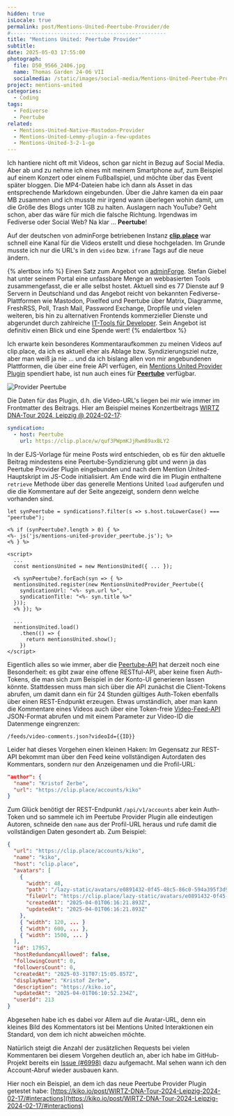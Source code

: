 ```yaml
---
hidden: true
isLocale: true
permalink: post/Mentions-United-Peertube-Provider/de
#--------------------------------------------------
title: "Mentions United: Peertube Provider"
subtitle: 
date: 2025-05-03 17:55:00
photograph:
  file: D50_9566_2406.jpg
  name: Thomas Garden 24-06 VII
  socialmedia: /static/images/social-media/Mentions-United-Peertube-Provider.png
project: mentions-united
categories:
  - Coding
tags:
  - Fediverse
  - Peertube
related:
  - Mentions-United-Native-Mastodon-Provider
  - Mentions-United-Lemmy-plugin-a-few-updates
  - Mentions-United-3-2-1-go
---
```


Ich hantiere nicht oft mit Videos, schon gar nicht in Bezug auf Social Media. Aber ab und zu nehme ich eines mit meinem Smartphone auf, zum Beispiel auf einem Konzert oder einem Fußballspiel, und möchte über das Event später bloggen. Die MP4-Dateien habe ich dann als Asset in das entsprechende Markdown eingebunden. Über die Jahre kamen da ein paar MB zusammen und ich musste mir irgend wann überlegen wohin damit, um die Größe des Blogs unter 1GB zu halten. Auslagern nach YouTube? Geht schon, aber das wäre für mich die falsche Richtung. Irgendwas im Fediverse oder Social Web? Na klar ... **Peertube**!

<!-- more -->

Auf der deutschen von adminForge betriebenen Instanz [**clip.place**](https://clip.place/c/kiko_io/videos) war schnell eine Kanal für die Videos erstellt und diese hochgeladen. Im Grunde musste ich nur die URL's in den `video` bzw. `iframe` Tags auf die neue ändern.

{% alertbox info %}
Einen Satz zum Angebot von [adminForge](https://adminforge.de/). Stefan Giebel hat unter seinem Portal eine unfassbare Menge an webbasierten Tools zusammengefasst, die er alle selbst hostet. Aktuell sind es 77 Dienste auf 9 Servern in Deutschland und das Angebot reicht von bekannten Fediverse-Plattformen wie Mastodon, Pixelfed und Peertube über Matrix, Diagramme, FreshRSS, Poll, Trash Mail, Password Exchange, Dropfile und vielen weiteren, bis hin zu alternativen Frontends kommerzieller Dienste und abgerundet durch zahlreiche [IT-Tools für Developer](https://tools.adminforge.de/). Sein Angebot ist definitiv einen Blick und eine Spende wert!
{% endalertbox %}

Ich erwarte kein besonderes Kommentaraufkommen zu meinen Videos auf clip.place, da ich es aktuell eher als Ablage bzw. Syndizierungsziel nutze, aber man weiß ja nie ... und da ich bislang allen von mir angebundenen Plattformen, die über eine freie API verfügen, ein [Mentions United Provider Plugin](https://github.com/kristofzerbe/Mentions-United?tab=readme-ov-file#provider-plugins) spendiert habe, ist nun auch eines für [**Peertube**](https://github.com/kristofzerbe/Mentions-United?tab=readme-ov-file#provider-peertube) verfügbar.

![Provider Peertube](post/Mentions-United-Peertube-Provider/Provider-peertube.png)

Die Daten für das Plugin, d.h. die Video-URL's liegen bei mir wie immer im Frontmatter des Beitrags. Hier am Beispiel meines Konzertbeitrags [WIRTZ DNA-Tour 2024, Leipzig @ 2024-02-17](post/WIRTZ-DNA-Tour-2024-Leipzig-2024-02-17):

```yaml
syndication:
  - host: Peertube
    url: https://clip.place/w/quf3PWpmKJjRwm89axBLY2
```

In der EJS-Vorlage für meine Posts wird entschieden, ob es für den aktuelle Beitrag mindestens eine Peertube-Syndizierung gibt und wenn ja das Peertube Provider Plugin eingebunden und nach dem Mention United-Hauptskript im JS-Code initialisiert. Am Ende wird die im Plugin enthaltene ``retrieve`` Methode über das generelle Mentions United ``load`` aufgerufen und die die Kommentare auf der Seite angezeigt, sondern denn welche vorhanden sind.

```ejs
let synPeertube = syndications?.filter(s => s.host.toLowerCase() === "peertube");

<% if (synPeertube?.length > 0) { %>
<%- js('js/mentions-united-provider_peertube.js'); %>
<% } %>

<script>
  ...
  const mentionsUnited = new MentionsUnited({ ... });

  <% synPeertube?.forEach(syn => { %>
  mentionsUnited.register(new MentionsUnitedProvider_Peertube({ 
    syndicationUrl: "<%- syn.url %>",
    syndicationTitle: "<%- syn.title %>"
  }));
  <% }); %>

  ...
  mentionsUnited.load()
    .then(() => { 
      return mentionsUnited.show(); 
    })
</script>
```

Eigentlich alles so wie immer, aber die [Peertube-API](https://docs.joinpeertube.org/api/rest-getting-started) hat derzeit noch eine Besonderheit: es gibt zwar eine offene RESTful-API, aber keine fixen Auth-Tokens, die man sich zum Beispiel in der Konto-UI generieren lassen könnte. Stattdessen muss man sich über die API zunächst die Client-Tokens abrufen, um damit dann ein für 24 Stunden gültiges Auth-Token ebenfalls über einen REST-Endpunkt erzeugen. Etwas umständlich, aber man kann die Kommentare eines Videos auch über eine Token-freie [Video-Feed-API](https://docs.joinpeertube.org/api-rest-reference.html#tag/Video-Feeds) JSON-Format abrufen und mit einem Parameter zur Video-ID die Datenmenge eingrenzen:

```url
/feeds/video-comments.json?videoId={{ID}}
```

Leider hat dieses Vorgehen einen kleinen Haken: Im Gegensatz zur REST-API bekommt man über den Feed keine vollständigen Autordaten des Kommentars, sondern nur den Anzeigenamen und die Profil-URL:

```json
"author": {
  "name": "Kristof Zerbe",
  "url": "https://clip.place/accounts/kiko"
}
```

Zum Glück benötigt der REST-Endpunkt ``/api/v1/accounts`` aber kein Auth-Token und so sammele ich im Peertube Provider Plugin alle eindeutigen Autoren, schneide den ``name`` aus der Profil-URL heraus und rufe damit die vollständigen Daten gesondert ab. Zum Beispiel:

```json /api/v1/accounts/kiko
{
  "url": "https://clip.place/accounts/kiko",
  "name": "kiko",
  "host": "clip.place",
  "avatars": [
    {
      "width": 48,
      "path": "/lazy-static/avatars/e0891432-0f45-48c5-86c0-594a395f3d91.png",
      "fileUrl": "https://clip.place/lazy-static/avatars/e0891432-0f45-48c5-86c0-594a395f3d91.png",
      "createdAt": "2025-04-01T06:16:21.893Z",
      "updatedAt": "2025-04-01T06:16:21.893Z"
    },
    { "width": 120, ... }
    { "width": 600, ... },
    { "width": 1500, ... }
  ],
  "id": 17957,
  "hostRedundancyAllowed": false,
  "followingCount": 0,
  "followersCount": 0,
  "createdAt": "2025-03-31T07:15:05.857Z",
  "displayName": "Kristof Zerbe",
  "description": "https://kiko.io",
  "updatedAt": "2025-04-01T06:10:52.234Z",
  "userId": 213
}
```

Abgesehen habe ich es dabei vor Allem auf die Avatar-URL, denn ein kleines Bild des Kommentators ist bei Mentions United Interaktionen ein Standard, von dem ich nicht abweichen möchte.

Natürlich steigt die Anzahl der zusätzlichen Requests bei vielen Kommentaren bei diesem Vorgehen deutlich an, aber ich habe im GitHub-Projekt bereits ein [Issue (#6998)](https://github.com/issues/created?issue=Chocobozzz%7CPeerTube%7C6998) dazu aufgemacht. Mal sehen wann ich den Account-Abruf wieder ausbauen kann.

Hier noch ein Beispiel, an dem ich das neue Peertube Provider Plugin getestet habe: [https://kiko.io/post/WIRTZ-DNA-Tour-2024-Leipzig-2024-02-17/#interactions](https://kiko.io/post/WIRTZ-DNA-Tour-2024-Leipzig-2024-02-17/#interactions)

